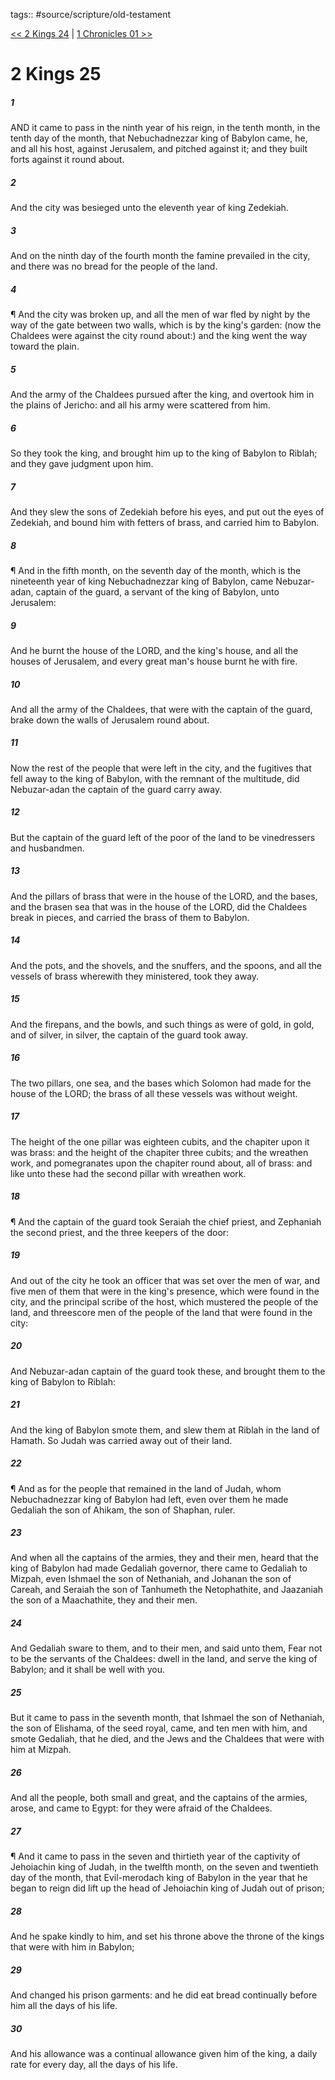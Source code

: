 tags:: #source/scripture/old-testament

[<< 2 Kings 24](source/scripture/old-testament/12_2_Kings/2_Kings_24.md) | [1 Chronicles 01 >>](source/scripture/old-testament/13_1_Chronicles/1_Chronicles_01.md)

# 2 Kings 25

##### 1

AND it came to pass in the ninth year of his reign, in the tenth month, in the tenth day of the month, that Nebuchadnezzar king of Babylon came, he, and all his host, against Jerusalem, and pitched against it; and they built forts against it round about.

##### 2

And the city was besieged unto the eleventh year of king Zedekiah.

##### 3

And on the ninth day of the fourth month the famine prevailed in the city, and there was no bread for the people of the land.

##### 4

¶ And the city was broken up, and all the men of war fled by night by the way of the gate between two walls, which is by the king's garden: (now the Chaldees were against the city round about:) and the king went the way toward the plain.

##### 5

And the army of the Chaldees pursued after the king, and overtook him in the plains of Jericho: and all his army were scattered from him.

##### 6

So they took the king, and brought him up to the king of Babylon to Riblah; and they gave judgment upon him.

##### 7

And they slew the sons of Zedekiah before his eyes, and put out the eyes of Zedekiah, and bound him with fetters of brass, and carried him to Babylon.

##### 8

¶ And in the fifth month, on the seventh day of the month, which is the nineteenth year of king Nebuchadnezzar king of Babylon, came Nebuzar-adan, captain of the guard, a servant of the king of Babylon, unto Jerusalem:

##### 9

And he burnt the house of the LORD, and the king's house, and all the houses of Jerusalem, and every great man's house burnt he with fire.

##### 10

And all the army of the Chaldees, that were with the captain of the guard, brake down the walls of Jerusalem round about.

##### 11

Now the rest of the people that were left in the city, and the fugitives that fell away to the king of Babylon, with the remnant of the multitude, did Nebuzar-adan the captain of the guard carry away.

##### 12

But the captain of the guard left of the poor of the land to be vinedressers and husbandmen.

##### 13

And the pillars of brass that were in the house of the LORD, and the bases, and the brasen sea that was in the house of the LORD, did the Chaldees break in pieces, and carried the brass of them to Babylon.

##### 14

And the pots, and the shovels, and the snuffers, and the spoons, and all the vessels of brass wherewith they ministered, took they away.

##### 15

And the firepans, and the bowls, and such things as were of gold, in gold, and of silver, in silver, the captain of the guard took away.

##### 16

The two pillars, one sea, and the bases which Solomon had made for the house of the LORD; the brass of all these vessels was without weight.

##### 17

The height of the one pillar was eighteen cubits, and the chapiter upon it was brass: and the height of the chapiter three cubits; and the wreathen work, and pomegranates upon the chapiter round about, all of brass: and like unto these had the second pillar with wreathen work.

##### 18

¶ And the captain of the guard took Seraiah the chief priest, and Zephaniah the second priest, and the three keepers of the door:

##### 19

And out of the city he took an officer that was set over the men of war, and five men of them that were in the king's presence, which were found in the city, and the principal scribe of the host, which mustered the people of the land, and threescore men of the people of the land that were found in the city:

##### 20

And Nebuzar-adan captain of the guard took these, and brought them to the king of Babylon to Riblah:

##### 21

And the king of Babylon smote them, and slew them at Riblah in the land of Hamath. So Judah was carried away out of their land.

##### 22

¶ And as for the people that remained in the land of Judah, whom Nebuchadnezzar king of Babylon had left, even over them he made Gedaliah the son of Ahikam, the son of Shaphan, ruler.

##### 23

And when all the captains of the armies, they and their men, heard that the king of Babylon had made Gedaliah governor, there came to Gedaliah to Mizpah, even Ishmael the son of Nethaniah, and Johanan the son of Careah, and Seraiah the son of Tanhumeth the Netophathite, and Jaazaniah the son of a Maachathite, they and their men.

##### 24

And Gedaliah sware to them, and to their men, and said unto them, Fear not to be the servants of the Chaldees: dwell in the land, and serve the king of Babylon; and it shall be well with you.

##### 25

But it came to pass in the seventh month, that Ishmael the son of Nethaniah, the son of Elishama, of the seed royal, came, and ten men with him, and smote Gedaliah, that he died, and the Jews and the Chaldees that were with him at Mizpah.

##### 26

And all the people, both small and great, and the captains of the armies, arose, and came to Egypt: for they were afraid of the Chaldees.

##### 27

¶ And it came to pass in the seven and thirtieth year of the captivity of Jehoiachin king of Judah, in the twelfth month, on the seven and twentieth day of the month, that Evil-merodach king of Babylon in the year that he began to reign did lift up the head of Jehoiachin king of Judah out of prison;

##### 28

And he spake kindly to him, and set his throne above the throne of the kings that were with him in Babylon;

##### 29

And changed his prison garments: and he did eat bread continually before him all the days of his life.

##### 30

And his allowance was a continual allowance given him of the king, a daily rate for every day, all the days of his life.
